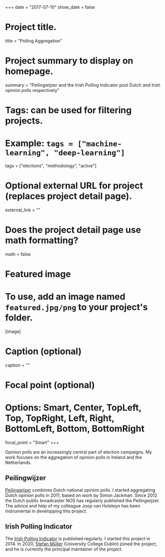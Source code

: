+++
date = "2017-07-10"
show_date = false

# Project title.
title = "Polling Aggregation"

# Project summary to display on homepage.
summary = "Peilingwijzer and the Irish Polling Indicator pool Dutch and Irish opinion polls respectively"

# Tags: can be used for filtering projects.
# Example: `tags = ["machine-learning", "deep-learning"]`
tags = ["elections", "methodology", "active"]

# Optional external URL for project (replaces project detail page).
external_link = ""

# Does the project detail page use math formatting?
math = false

# Featured image
# To use, add an image named `featured.jpg/png` to your project's folder. 
[image]
  # Caption (optional)
  caption = ""
  
  # Focal point (optional)
  # Options: Smart, Center, TopLeft, Top, TopRight, Left, Right, BottomLeft, Bottom, BottomRight
  focal_point = "Smart"
+++

Opinion polls are an increasingly central part of election campaigns. My work focuses on the aggregation of opinion polls in Ireland and the Netherlands.

## Peilingwijzer 
[Peilingwijzer](https://peilingwijzer.tomlouwerse.nl/) combines Dutch national opinion polls. I started aggregating Dutch opinion polls in 2011, based on work by Simon Jackman. Since 2012 the Dutch public broadcaster NOS has regularly published the Peilingwijzer. The advice and help of my colleague Joop van Holsteyn has been instrumental in developping this project. 

## Irish Polling Indicator
The [Irish Polling Indicator](https://www.pollingindicator.com/) is published regularly. I started this project in 2014. In 2020, [Stefan Müller](https://muellerstefan.net/) (University College Dublin) joined the project, and he is currently the principal maintainer of the project.

